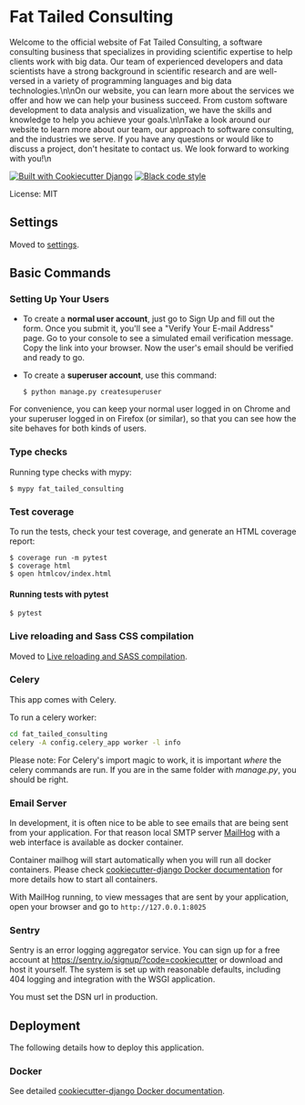 # Fat Tailed Consulting

Welcome to the official website of Fat Tailed Consulting, a software consulting business that specializes in providing scientific expertise to help clients work with big data. Our team of experienced developers and data scientists have a strong background in scientific research and are well-versed in a variety of programming languages and big data technologies.\n\nOn our website, you can learn more about the services we offer and how we can help your business succeed. From custom software development to data analysis and visualization, we have the skills and knowledge to help you achieve your goals.\n\nTake a look around our website to learn more about our team, our approach to software consulting, and the industries we serve. If you have any questions or would like to discuss a project, don't hesitate to contact us. We look forward to working with you!\n

[![Built with Cookiecutter Django](https://img.shields.io/badge/built%20with-Cookiecutter%20Django-ff69b4.svg?logo=cookiecutter)](https://github.com/cookiecutter/cookiecutter-django/)
[![Black code style](https://img.shields.io/badge/code%20style-black-000000.svg)](https://github.com/ambv/black)

License: MIT

## Settings

Moved to [settings](http://cookiecutter-django.readthedocs.io/en/latest/settings.html).

## Basic Commands

### Setting Up Your Users

-   To create a **normal user account**, just go to Sign Up and fill out the form. Once you submit it, you'll see a "Verify Your E-mail Address" page. Go to your console to see a simulated email verification message. Copy the link into your browser. Now the user's email should be verified and ready to go.

-   To create a **superuser account**, use this command:

        $ python manage.py createsuperuser

For convenience, you can keep your normal user logged in on Chrome and your superuser logged in on Firefox (or similar), so that you can see how the site behaves for both kinds of users.

### Type checks

Running type checks with mypy:

    $ mypy fat_tailed_consulting

### Test coverage

To run the tests, check your test coverage, and generate an HTML coverage report:

    $ coverage run -m pytest
    $ coverage html
    $ open htmlcov/index.html

#### Running tests with pytest

    $ pytest

### Live reloading and Sass CSS compilation

Moved to [Live reloading and SASS compilation](https://cookiecutter-django.readthedocs.io/en/latest/developing-locally.html#sass-compilation-live-reloading).

### Celery

This app comes with Celery.

To run a celery worker:

``` bash
cd fat_tailed_consulting
celery -A config.celery_app worker -l info
```

Please note: For Celery's import magic to work, it is important *where* the celery commands are run. If you are in the same folder with *manage.py*, you should be right.

### Email Server

In development, it is often nice to be able to see emails that are being sent from your application. For that reason local SMTP server [MailHog](https://github.com/mailhog/MailHog) with a web interface is available as docker container.

Container mailhog will start automatically when you will run all docker containers.
Please check [cookiecutter-django Docker documentation](http://cookiecutter-django.readthedocs.io/en/latest/deployment-with-docker.html) for more details how to start all containers.

With MailHog running, to view messages that are sent by your application, open your browser and go to `http://127.0.0.1:8025`

### Sentry

Sentry is an error logging aggregator service. You can sign up for a free account at <https://sentry.io/signup/?code=cookiecutter> or download and host it yourself.
The system is set up with reasonable defaults, including 404 logging and integration with the WSGI application.

You must set the DSN url in production.

## Deployment

The following details how to deploy this application.

### Docker

See detailed [cookiecutter-django Docker documentation](http://cookiecutter-django.readthedocs.io/en/latest/deployment-with-docker.html).
